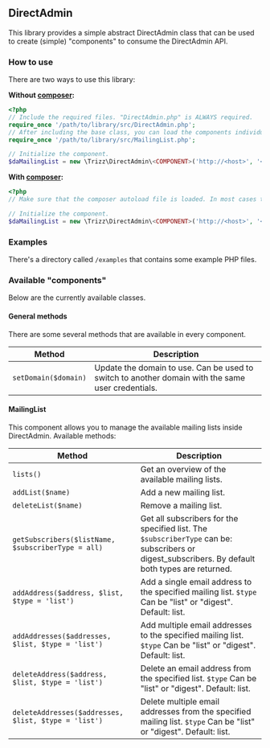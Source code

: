 ## DirectAdmin

This library provides a simple abstract DirectAdmin class that can be used to create (simple) "components" to consume the DirectAdmin API.

### How to use

There are two ways to use this library:

**Without [composer](https://getcomposer.org/):**
```php
<?php
// Include the required files. "DirectAdmin.php" is ALWAYS required.
require_once '/path/to/library/src/DirectAdmin.php';
// After including the base class, you can load the components individually.
require_once '/path/to/library/src/MailingList.php';

// Initialize the component.
$daMailingList = new \Trizz\DirectAdmin\<COMPONENT>('http://<host>', '<username>', '<password>', '<domain>');
```

**With [composer](https://getcomposer.org/):**
```php
<?php
// Make sure that the composer autoload file is loaded. In most cases this is already handled by your app.

// Initialize the component.
$daMailingList = new \Trizz\DirectAdmin\<COMPONENT>('http://<host>', '<username>', '<password>', '<domain>');
```

### Examples
There's a directory called `/examples` that contains some example PHP files. 

### Available "components"
Below are the currently available classes.

#### General methods
There are some several methods that are available in every component.

| Method | Description
| --- | ---
| `setDomain($domain)` | Update the domain to use. Can be used to switch to another domain with the same user credentials.

#### MailingList
This component allows you to manage the available mailing lists inside DirectAdmin.
Available methods:

| Method | Description
| --- | ---
| `lists()` | Get an overview of the available mailing lists.
| `addList($name)` | Add a new mailing list.
| `deleteList($name)` | Remove a mailing list.
| `getSubscribers($listName, $subscriberType = all)` | Get all subscribers for the specified list. The `$subscriberType` can be: subscribers or digest_subscribers. By default both types are returned.
| `addAddress($address, $list, $type = 'list')` | Add a single email address to the specified mailing list. `$type` Can be "list" or "digest". Default: list.
| `addAddresses($addresses, $list, $type = 'list')` | Add multiple email addresses to the specified mailing list. `$type` Can be "list" or "digest". Default: list.
| `deleteAddress($address, $list, $type = 'list')` | Delete an email address from the specified list. `$type` Can be "list" or "digest". Default: list.
| `deleteAddresses($addresses, $list, $type = 'list')` | Delete multiple email addresses from the specified mailing list. `$type` Can be "list" or "digest". Default: list.